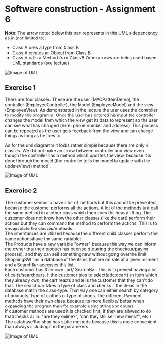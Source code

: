 # **Software construction - Assignment 6**

**Note:**
The arrow noted below this part represents in this UML a dependency as in (not limited to):
- Class A uses a type from Class B
- Class A creates an Object from Class B
- Class A calls a Method from Class B
Other arrows are being used based UML standards (see lecture)

![Image of UML](https://cdn.discordapp.com/attachments/692811215554215987/785515094464528404/unknown.png)

## Exercise 1
There are four classes. These are the user (MVCPatternDemo), the controller (EmployeeController), the Model (EmployeeModel) and the view (EmployeeView). 
As demonstrated in the lecture the user uses the controller to modify the programm. Once the user has entered his input the controller changes the model from
which the view get its data to represent so the user can see what has changed (here: phone number and address). This process can be repeated as the user
gets feedback from the view and can change things as long as he likes to.

As for the uml diagramm it looks rather simple because there are only 4 classes. We did not make an arrow between controller and view even though the controller has 
a method which updates the view, because it is done through the model (the controller tells the model to update with the updateView() method).

![Image of UML](https://cdn.discordapp.com/attachments/526744782207320096/790958479383986246/ass6.JPG)

## Exercise 2
The customer seems to have a lot of methods but this cannot be prevented, because the customer performs all the actions. A lot of the methods just call the same method in another class which then does the heavy-lifting. The customer does not know how the other classes (like the cart) perform their actions but they can command the method to perform the actions. This is to encapsulate the classes/methods.<br>
The inheritances are utilized because the different child classes perform the same actions/have the same variables. <br>
The Products have a new variable "owner" because this way we can inform the owner that their product has been sold(durring the checkout/paying process), and they can sell something new without going over the limit. ShoppingSW has a database of the items that are on sale at a given moment and a SearchBar accesses this list. <br>
Each customer has their own cart/ SearchBar. This is to prevent having a lot of carts/searchbars. If the customer tries to select(addtocart) an item which  they already own, the cart reacts and tells the customer that they can't do that. The searchbar takes a type of class and checks if the items in the database match the class-type. That way one can either search by category of products, type of clothes or type of shoes. The different Payment methods have their own class, because its more flexible/ better when expanding the program than for example using strings or enums.<br>
If customer methods are used it is checked first, if they are allowed to do that(checks as in: "are they online?", "can they still sell new items?", etc.) The database/the shop has static methods because this is more convenient than always including it in the parameters.

![Image of UML](https://cdn.discordapp.com/attachments/692811215554215987/785513987831234591/unknown.png)


